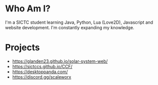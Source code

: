# Who Am I?
I'm a SICTC student learning Java, Python, Lua (Love2D), Javascript and website development. I'm constantly expanding my knowledge.

# Projects
* https://glanden23.github.io/solar-system-web/
* https://sictccs.github.io/CCF/
* https://desktoppanda.com/
* https://discord.gg/scaleworx
